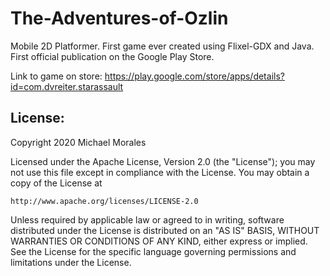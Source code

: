 # The-Adventures-of-Ozlin
Mobile 2D Platformer. First game ever created using Flixel-GDX and Java. First official publication on the Google Play Store.

Link to game on store: https://play.google.com/store/apps/details?id=com.dvreiter.starassault

License:
----------------------------------------------------------------------
Copyright 2020 Michael Morales

Licensed under the Apache License, Version 2.0 (the "License");
you may not use this file except in compliance with the License.
You may obtain a copy of the License at

    http://www.apache.org/licenses/LICENSE-2.0

Unless required by applicable law or agreed to in writing, software
distributed under the License is distributed on an "AS IS" BASIS,
WITHOUT WARRANTIES OR CONDITIONS OF ANY KIND, either express or implied.
See the License for the specific language governing permissions and
limitations under the License.

